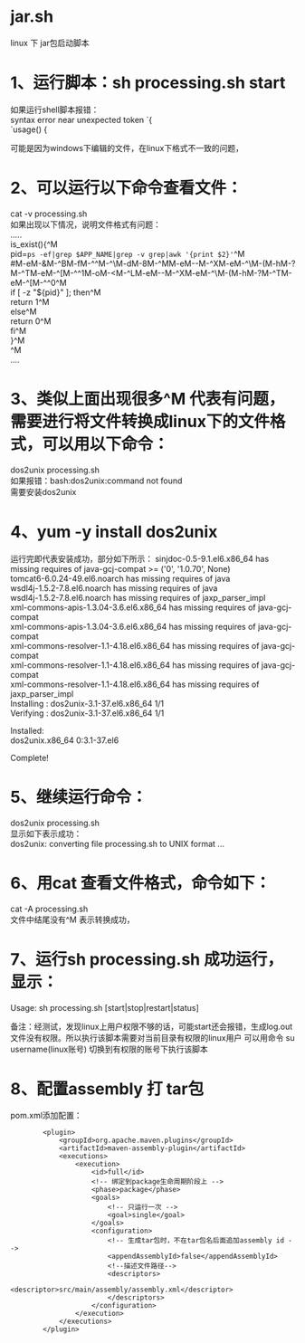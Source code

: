 # jar.sh
linux 下 jar包启动脚本

# 1、运行脚本：sh processing.sh start    
如果运行shell脚本报错：    
syntax error near unexpected token \`{    
`usage() {    

可能是因为windows下编辑的文件，在linux下格式不一致的问题，
# 2、可以运行以下命令查看文件：    
cat -v processing.sh    
如果出现以下情况，说明文件格式有问题：    
.....    
is_exist(){^M    
  pid=`ps -ef|grep $APP_NAME|grep -v grep|awk '{print $2}'`^M    
  #M-eM-&M-^BM-fM-^^M-^\M-dM-8M-^MM-eM--M-^XM-eM-^\M-(M-hM-?M-^TM-eM-^[M-^^1M-oM-<M-^LM-eM--M-^XM-eM-^\M-(M-hM-?M-^TM-eM-^[M-^^0^M    
  if [ -z "${pid}" ]; then^M    
   return 1^M    
  else^M    
    return 0^M    
  fi^M    
}^M    
^M    
....      
# 3、类似上面出现很多^M 代表有问题，需要进行将文件转换成linux下的文件格式，可以用以下命令：    
dos2unix processing.sh    
如果报错：bash:dos2unix:command not found    
需要安装dos2unix    
# 4、yum -y install dos2unix    
运行完即代表安装成功，部分如下所示：
sinjdoc-0.5-9.1.el6.x86_64 has missing requires of java-gcj-compat >= ('0', '1.0.70', None)    
tomcat6-6.0.24-49.el6.noarch has missing requires of java    
wsdl4j-1.5.2-7.8.el6.noarch has missing requires of java    
wsdl4j-1.5.2-7.8.el6.noarch has missing requires of jaxp_parser_impl    
xml-commons-apis-1.3.04-3.6.el6.x86_64 has missing requires of java-gcj-compat    
xml-commons-apis-1.3.04-3.6.el6.x86_64 has missing requires of java-gcj-compat    
xml-commons-resolver-1.1-4.18.el6.x86_64 has missing requires of java-gcj-compat    
xml-commons-resolver-1.1-4.18.el6.x86_64 has missing requires of java-gcj-compat    
xml-commons-resolver-1.1-4.18.el6.x86_64 has missing requires of jaxp_parser_impl    
  Installing : dos2unix-3.1-37.el6.x86_64                                   1/1     
  Verifying  : dos2unix-3.1-37.el6.x86_64                                   1/1     
    
Installed:    
  dos2unix.x86_64 0:3.1-37.el6                                                      
    
Complete!    

# 5、继续运行命令：    
dos2unix processing.sh    
显示如下表示成功：    
dos2unix: converting file processing.sh to UNIX format ...    

# 6、用cat 查看文件格式，命令如下：    
cat -A processing.sh    
文件中结尾没有^M 表示转换成功，    
# 7、运行sh processing.sh 成功运行，显示：    
Usage: sh ִprocessing.sh [start|stop|restart|status]


备注：经测试，发现linux上用户权限不够的话，可能start还会报错，生成log.out文件没有权限。所以执行该脚本需要对当前目录有权限的linux用户
可以用命令    su username(linux账号)        切换到有权限的账号下执行该脚本

# 8、配置assembly 打 tar包    
pom.xml添加配置：    

<!-- 将jar包和外部配置等文件整体打包(zip,tar,tar.gz等) -->    
            <plugin>    
                <groupId>org.apache.maven.plugins</groupId>    
                <artifactId>maven-assembly-plugin</artifactId>    
                <executions>    
                    <execution>    
                        <id>full</id>    
                        <!-- 绑定到package生命周期阶段上 -->    
                        <phase>package</phase>    
                        <goals>    
                            <!-- 只运行一次 -->    
                            <goal>single</goal>    
                        </goals>    
                        <configuration>  
                            <!-- 生成tar包时，不在tar包名后面追加assembly id -->    
                            <appendAssemblyId>false</appendAssemblyId>    
                            <!--描述文件路径-->    
                            <descriptors>    
                                <descriptor>src/main/assembly/assembly.xml</descriptor>    
                            </descriptors>    
                        </configuration>     
                    </execution>     
                </executions>     
            </plugin>     
            
            
